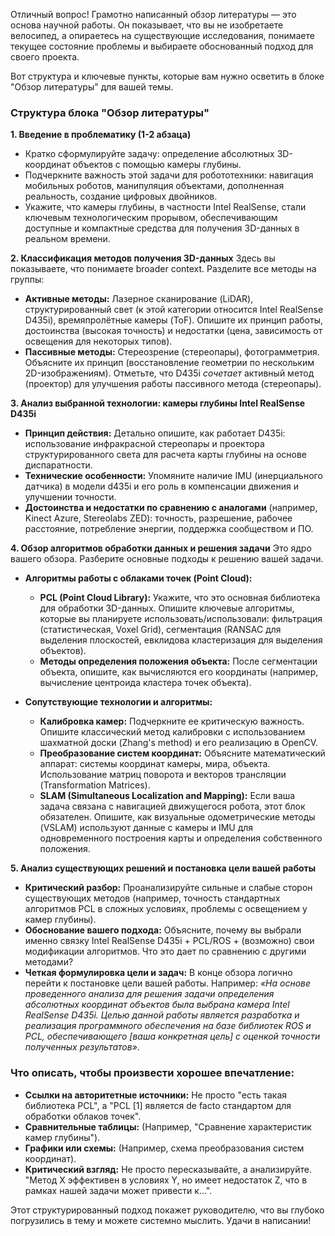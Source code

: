 Отличный вопрос! Грамотно написанный обзор литературы — это основа научной работы. Он показывает, что вы не изобретаете велосипед, а опираетесь на существующие исследования, понимаете текущее состояние проблемы и выбираете обоснованный подход для своего проекта.

Вот структура и ключевые пункты, которые вам нужно осветить в блоке "Обзор литературы" для вашей темы.

### **Структура блока "Обзор литературы"**

**1. Введение в проблематику (1-2 абзаца)**
*   Кратко сформулируйте задачу: определение абсолютных 3D-координат объектов с помощью камеры глубины.
*   Подчеркните важность этой задачи для робототехники: навигация мобильных роботов, манипуляция объектами, дополненная реальность, создание цифровых двойников.
*   Укажите, что камеры глубины, в частности Intel RealSense, стали ключевым технологическим прорывом, обеспечивающим доступные и компактные средства для получения 3D-данных в реальном времени.

**2. Классификация методов получения 3D-данных**
Здесь вы показываете, что понимаете broader context. Разделите все методы на группы:
*   **Активные методы:** Лазерное сканирование (LiDAR), структурированный свет (к этой категории относится Intel RealSense D435i), времяпролётные камеры (ToF). Опишите их принцип работы, достоинства (высокая точность) и недостатки (цена, зависимость от освещения для некоторых типов).
*   **Пассивные методы:** Стереозрение (стереопары), фотограмметрия. Объясните их принцип (восстановление геометрии по нескольким 2D-изображениям). Отметьте, что D435i *сочетает* активный метод (проектор) для улучшения работы пассивного метода (стереопары).

**3. Анализ выбранной технологии: камеры глубины Intel RealSense D435i**
*   **Принцип действия:** Детально опишите, как работает D435i: использование инфракрасной стереопары и проектора структурированного света для расчета карты глубины на основе диспаратности.
*   **Технические особенности:** Упомяните наличие IMU (инерциального датчика) в модели d435i и его роль в компенсации движения и улучшении точности.
*   **Достоинства и недостатки по сравнению с аналогами** (например, Kinect Azure, Stereolabs ZED): точность, разрешение, рабочее расстояние, потребление энергии, поддержка сообществом и ПО.

**4. Обзор алгоритмов обработки данных и решения задачи**
Это ядро вашего обзора. Разберите основные подходы к решению вашей задачи.

*   **Алгоритмы работы с облаками точек (Point Cloud):**
    *   **PCL (Point Cloud Library):** Укажите, что это основная библиотека для обработки 3D-данных. Опишите ключевые алгоритмы, которые вы планируете использовать/использовали: фильтрация (статистическая, Voxel Grid), сегментация (RANSAC для выделения плоскостей, евклидова кластеризация для выделения объектов).
    *   **Методы определения положения объекта:** После сегментации объекта, опишите, как вычисляются его координаты (например, вычисление центроида кластера точек объекта).

*   **Сопутствующие технологии и алгоритмы:**
    *   **Калибровка камер:** Подчеркните ее критическую важность. Опишите классический метод калибровки с использованием шахматной доски (Zhang's method) и его реализацию в OpenCV.
    *   **Преобразование систем координат:** Объясните математический аппарат: системы координат камеры, мира, объекта. Использование матриц поворота и векторов трансляции (Transformation Matrices).
    *   **SLAM (Simultaneous Localization and Mapping):** Если ваша задача связана с навигацией движущегося робота, этот блок обязателен. Опишите, как визуальные одометрические методы (VSLAM) используют данные с камеры и IMU для одновременного построения карты и определения собственного положения.

**5. Анализ существующих решений и постановка цели вашей работы**
*   **Критический разбор:** Проанализируйте сильные и слабые сторон существующих методов (например, точность стандартных алгоритмов PCL в сложных условиях, проблемы с освещением у камер глубины).
*   **Обоснование вашего подхода:** Объясните, почему вы выбрали именно связку Intel RealSense D435i + PCL/ROS + (возможно) свои модификации алгоритмов. Что это дает по сравнению с другими методами?
*   **Четкая формулировка цели и задач:** В конце обзора логично перейти к постановке цели вашей работы. Например: *«На основе проведенного анализа для решения задачи определения абсолютных координат объектов была выбрана камера Intel RealSense D435i. Целью данной работы является разработка и реализация программного обеспечения на базе библиотек ROS и PCL, обеспечивающего [ваша конкретная цель] с оценкой точности полученных результатов»*.

### **Что описать, чтобы произвести хорошее впечатление:**

*   **Ссылки на авторитетные источники:** Не просто "есть такая библиотека PCL", а "PCL [1] является de facto стандартом для обработки облаков точек".
*   **Сравнительные таблицы:** (Например, "Сравнение характеристик камер глубины").
*   **Графики или схемы:** (Например, схема преобразования систем координат).
*   **Критический взгляд:** Не просто пересказывайте, а анализируйте. "Метод X эффективен в условиях Y, но имеет недостаток Z, что в рамках нашей задачи может привести к...".

Этот структурированный подход покажет руководителю, что вы глубоко погрузились в тему и можете системно мыслить. Удачи в написании!

